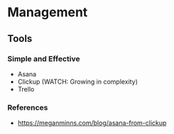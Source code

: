 # Management

## Tools

### Simple and Effective

- Asana
- Clickup (WATCH: Growing in complexity)
- Trello

### References

- https://meganminns.com/blog/asana-from-clickup